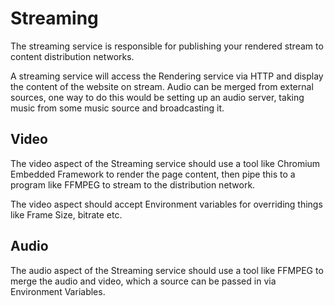# Streaming

The streaming service is responsible for publishing your rendered stream to content distribution networks.

A streaming service will access the Rendering service via HTTP and display the content of the website on stream.
Audio can be merged from external sources, one way to do this would be setting up an audio server, taking music from some music source and broadcasting it.

## Video

The video aspect of the Streaming service should use a tool like Chromium Embedded Framework to render the page content, then pipe this to a program like FFMPEG to stream to the distribution network.

The video aspect should accept Environment variables for overriding things like Frame Size, bitrate etc.

## Audio

The audio aspect of the Streaming service should use a tool like FFMPEG to merge the audio and video, which a source can be passed in via Environment Variables.
